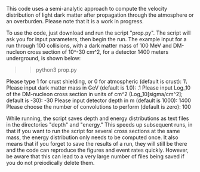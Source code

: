 This code uses a semi-analytic approach to compute the velocity distribution of light dark matter after propagation through the atmosphere or an overburden. Please note that it is a work in progress.

To use the code, just download and run the script "prop.py". The script will ask you for input parameters, then begin the run. The example input for a run through 100 collisions, with a dark matter mass of 100 MeV and DM-nucleon cross section of 10^-30 cm^2, for a detector 1400 meters underground, is shown below:

>>python3 prop.py

Please type 1 for crust shielding, or 0 for atmospheric (default is crust): 1\\
Please input dark matter mass in GeV (default is 1.0): .1
Please input Log_10 of the DM-nucleon cross section in units of cm^2 (Log_10[sigma/cm^2]; default is -30): -30
Please input detector depth in m (default is 1000): 1400
Please choose the number of convolutions to perform (default is zero): 100

While running, the script saves depth and energy distributions as text files in the directories "depth" and "energy." This speeds up subsequent runs, in that if you want to run the script for several cross sections at the same mass, the energy distribution only needs to be computed once. It also means that if you forget to save the results of a run, they will still be there and the code can reproduce the figures and event rates quickly. However, be aware that this can lead to a very large number of files being saved if you do not preiodically delete them.

